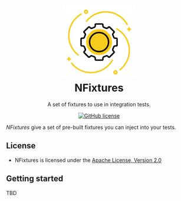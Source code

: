 <h1 align="center">

<img src="https://raw.githubusercontent.com/dolifer/NFixtures/master/icon.png" alt="NFixtures" width="200"/>
<br/>
NFixtures
</h1>

<div align="center">

A set of fixtures to use in integration tests.

[![GitHub license](https://img.shields.io/badge/license-Apache%202-blue.svg)](https://raw.githubusercontent.com/dolifer/NFixtures/master/LICENSE.txt)

</div>

*NFixtures* give a set of pre-built fixtures you can inject into your tests.

## License

- NFixtures is licensed under the [Apache License, Version 2.0](https://opensource.org/licenses/Apache-2.0)

## Getting started

TBD
